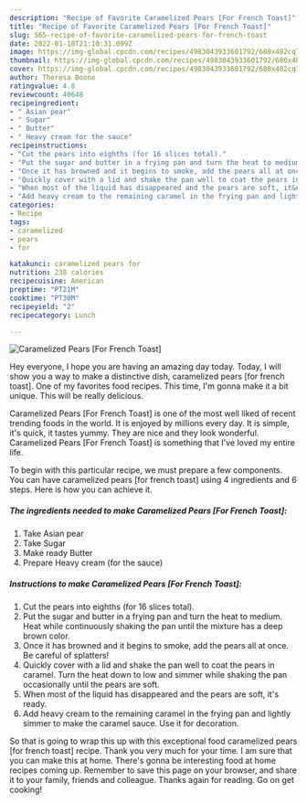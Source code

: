 ```yaml
---
description: "Recipe of Favorite Caramelized Pears [For French Toast]"
title: "Recipe of Favorite Caramelized Pears [For French Toast]"
slug: 565-recipe-of-favorite-caramelized-pears-for-french-toast
date: 2022-01-10T21:10:31.099Z
image: https://img-global.cpcdn.com/recipes/4983043933601792/680x482cq70/caramelized-pears-for-french-toast-recipe-main-photo.jpg
thumbnail: https://img-global.cpcdn.com/recipes/4983043933601792/680x482cq70/caramelized-pears-for-french-toast-recipe-main-photo.jpg
cover: https://img-global.cpcdn.com/recipes/4983043933601792/680x482cq70/caramelized-pears-for-french-toast-recipe-main-photo.jpg
author: Theresa Boone
ratingvalue: 4.8
reviewcount: 40648
recipeingredient:
- " Asian pear"
- " Sugar"
- " Butter"
- " Heavy cream for the sauce"
recipeinstructions:
- "Cut the pears into eighths (for 16 slices total)."
- "Put the sugar and butter in a frying pan and turn the heat to medium. Heat while continuously shaking the pan until the mixture has a deep brown color."
- "Once it has browned and it begins to smoke, add the pears all at once. Be careful of splatters!"
- "Quickly cover with a lid and shake the pan well to coat the pears in caramel. Turn the heat down to low and simmer while shaking the pan occasionally until the pears are soft."
- "When most of the liquid has disappeared and the pears are soft, it&#39;s ready."
- "Add heavy cream to the remaining caramel in the frying pan and lightly simmer to make the caramel sauce. Use it for decoration."
categories:
- Recipe
tags:
- caramelized
- pears
- for

katakunci: caramelized pears for 
nutrition: 238 calories
recipecuisine: American
preptime: "PT21M"
cooktime: "PT30M"
recipeyield: "2"
recipecategory: Lunch

---
```



![Caramelized Pears [For French Toast]](https://img-global.cpcdn.com/recipes/4983043933601792/680x482cq70/caramelized-pears-for-french-toast-recipe-main-photo.jpg)

Hey everyone, I hope you are having an amazing day today. Today, I will show you a way to make a distinctive dish, caramelized pears [for french toast]. One of my favorites food recipes. This time, I'm gonna make it a bit unique. This will be really delicious.



Caramelized Pears [For French Toast] is one of the most well liked of recent trending foods in the world. It is enjoyed by millions every day. It is simple, it's quick, it tastes yummy. They are nice and they look wonderful. Caramelized Pears [For French Toast] is something that I've loved my entire life.


To begin with this particular recipe, we must prepare a few components. You can have caramelized pears [for french toast] using 4 ingredients and 6 steps. Here is how you can achieve it.

<!--inarticleads1-->

##### The ingredients needed to make Caramelized Pears [For French Toast]:

1. Take  Asian pear
1. Take  Sugar
1. Make ready  Butter
1. Prepare  Heavy cream (for the sauce)




<!--inarticleads2-->

##### Instructions to make Caramelized Pears [For French Toast]:

1. Cut the pears into eighths (for 16 slices total).
1. Put the sugar and butter in a frying pan and turn the heat to medium. Heat while continuously shaking the pan until the mixture has a deep brown color.
1. Once it has browned and it begins to smoke, add the pears all at once. Be careful of splatters!
1. Quickly cover with a lid and shake the pan well to coat the pears in caramel. Turn the heat down to low and simmer while shaking the pan occasionally until the pears are soft.
1. When most of the liquid has disappeared and the pears are soft, it&#39;s ready.
1. Add heavy cream to the remaining caramel in the frying pan and lightly simmer to make the caramel sauce. Use it for decoration.




So that is going to wrap this up with this exceptional food caramelized pears [for french toast] recipe. Thank you very much for your time. I am sure that you can make this at home. There's gonna be interesting food at home recipes coming up. Remember to save this page on your browser, and share it to your family, friends and colleague. Thanks again for reading. Go on get cooking!
